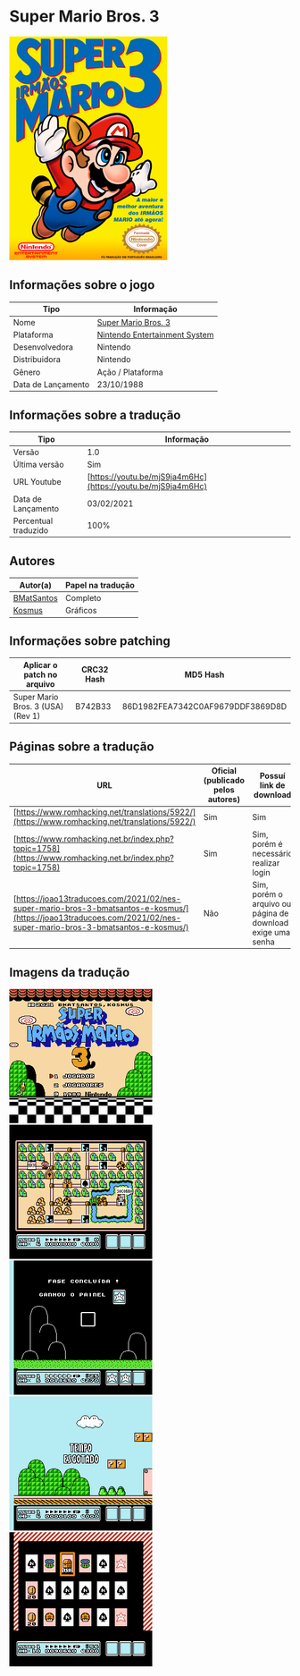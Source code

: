 # Super Mario Bros. 3

![Capa traduzida de Super Mario Bros. 3](capa.png)

## Informações sobre o jogo

| Tipo | Informação |
| ----------- | ----------- |
| Nome | [Super Mario Bros. 3](https://www.mobygames.com/game/7300/super-mario-bros-3/) |
| Plataforma | [Nintendo Entertainment System](../../nintendo-entertainment-system/) |
| Desenvolvedora | Nintendo |
| Distribuidora | Nintendo |
| Gênero | Ação / Plataforma |
| Data de Lançamento | 23/10/1988 |

## Informações sobre a tradução

| Tipo | Informação |
| ----------- | ----------- |
| Versão | 1.0 |
| Última versão | Sim |
| URL Youtube | [https://youtu.be/mjS9ja4m6Hc](https://youtu.be/mjS9ja4m6Hc) |
| Data de Lançamento | 03/02/2021 |
| Percentual traduzido | 100% |

## Autores

| Autor(a) | Papel na tradução |
| ----------- | ----------- |
| [BMatSantos](../../../autores/bmatsantos/) | Completo |
| [Kosmus](../../../autores/kosmus/) | Gráficos |

## Informações sobre patching

| Aplicar o patch no arquivo | CRC32 Hash | MD5 Hash |
| ----------- | ----------- | ----------- |
| Super Mario Bros. 3 (USA) (Rev 1) | B742B33 | 86D1982FEA7342C0AF9679DDF3869D8D |

## Páginas sobre a tradução

| URL | Oficial (publicado pelos autores) | Possuí link de download |
| ----------- | ----------- | ----------- |
| [https://www.romhacking.net/translations/5922/](https://www.romhacking.net/translations/5922/) | Sim | Sim |
| [https://www.romhacking.net.br/index.php?topic=1758](https://www.romhacking.net.br/index.php?topic=1758) | Sim | Sim, porém é necessário realizar login |
| [https://joao13traducoes.com/2021/02/nes-super-mario-bros-3-bmatsantos-e-kosmus/](https://joao13traducoes.com/2021/02/nes-super-mario-bros-3-bmatsantos-e-kosmus/) | Não | Sim, porém o arquivo ou página de download exige uma senha |

## Imagens da tradução

![Imagem de exemplo da tradução 1](1.png)
![Imagem de exemplo da tradução 2](2.png)
![Imagem de exemplo da tradução 3](3.png)
![Imagem de exemplo da tradução 4](4.png)
![Imagem de exemplo da tradução 5](5.png)